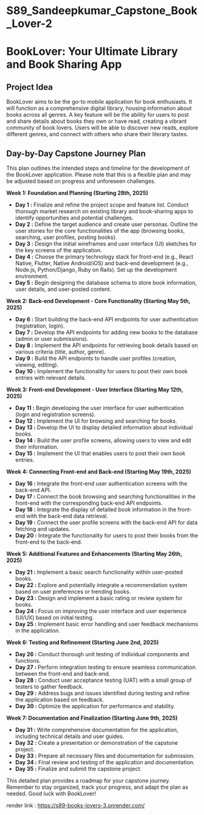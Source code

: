 # S89_Sandeepkumar_Capstone_Book_Lover-2

# BookLover: Your Ultimate Library and Book Sharing App

## Project Idea

BookLover aims to be the go-to mobile application for book enthusiasts. It will function as a comprehensive digital library, housing information about books across all genres. A key feature will be the ability for users to post and share details about books they own or have read, creating a vibrant community of book lovers. Users will be able to discover new reads, explore different genres, and connect with others who share their literary tastes.

## Day-by-Day Capstone Journey Plan

This plan outlines the intended steps and timeline for the development of the BookLover application. Please note that this is a flexible plan and may be adjusted based on progress and unforeseen challenges.

**Week 1: Foundation and Planning (Starting  28th, 2025)**

* **Day 1 :** Finalize and refine the project scope and feature list. Conduct thorough market research on existing library and book-sharing apps to identify opportunities and potential challenges.
* **Day 2 :** Define the target audience and create user personas. Outline the user stories for the core functionalities of the app (browsing books, searching, user profiles, posting books).
* **Day 3 :** Design the initial wireframes and user interface (UI) sketches for the key screens of the application.
* **Day 4 :** Choose the primary technology stack for front-end (e.g., React Native, Flutter, Native Android/iOS) and back-end development (e.g., Node.js, Python/Django, Ruby on Rails). Set up the development environment.
* **Day 5 :** Begin designing the database schema to store book information, user details, and user-posted content.

**Week 2: Back-end Development - Core Functionality (Starting May 5th, 2025)**

* **Day 6 :** Start building the back-end API endpoints for user authentication (registration, login).
* **Day 7 :** Develop the API endpoints for adding new books to the database (admin or user submissions).
* **Day 8 :** Implement the API endpoints for retrieving book details based on various criteria (title, author, genre).
* **Day 9 :** Build the API endpoints to handle user profiles (creation, viewing, editing).
* **Day 10 :** Implement the functionality for users to post their own book entries with relevant details.

**Week 3: Front-end Development - User Interface (Starting May 12th, 2025)**

* **Day 11 :** Begin developing the user interface for user authentication (login and registration screens).
* **Day 12 :** Implement the UI for browsing and searching for books.
* **Day 13 :** Develop the UI to display detailed information about individual books.
* **Day 14 :** Build the user profile screens, allowing users to view and edit their information.
* **Day 15 :** Implement the UI that enables users to post their own book entries.

**Week 4: Connecting Front-end and Back-end (Starting May 19th, 2025)**

* **Day 16 :** Integrate the front-end user authentication screens with the back-end API.
* **Day 17 :** Connect the book browsing and searching functionalities in the front-end with the corresponding back-end API endpoints.
* **Day 18 :** Integrate the display of detailed book information in the front-end with the back-end data retrieval.
* **Day 19 :** Connect the user profile screens with the back-end API for data fetching and updates.
* **Day 20 :** Integrate the functionality for users to post their books from the front-end to the back-end.

**Week 5: Additional Features and Enhancements (Starting May 26th, 2025)**

* **Day 21  :** Implement a basic search functionality within user-posted books.
* **Day 22  :** Explore and potentially integrate a recommendation system based on user preferences or trending books.
* **Day 23  :** Design and implement a basic rating or review system for books.
* **Day 24  :** Focus on improving the user interface and user experience (UI/UX) based on initial testing.
* **Day 25  :** Implement basic error handling and user feedback mechanisms in the application.

**Week 6: Testing and Refinement (Starting June 2nd, 2025)**

* **Day 26 :** Conduct thorough unit testing of individual components and functions.
* **Day 27 :** Perform integration testing to ensure seamless communication between the front-end and back-end.
* **Day 28 :** Conduct user acceptance testing (UAT) with a small group of testers to gather feedback.
* **Day 29 :** Address bugs and issues identified during testing and refine the application based on feedback.
* **Day 30 :** Optimize the application for performance and stability.

**Week 7: Documentation and Finalization (Starting June 9th, 2025)**

* **Day 31 :** Write comprehensive documentation for the application, including technical details and user guides.
* **Day 32 :** Create a presentation or demonstration of the capstone project.
* **Day 33 :** Prepare all necessary files and documentation for submission.
* **Day 34 :** Final review and testing of the application and documentation.
* **Day 35 :** Finalize and submit the capstone project.

This detailed plan provides a roadmap for your capstone journey. Remember to stay organized, track your progress, and adapt the plan as needed. Good luck with BookLover!

render link :
https://s89-books-lovers-3.onrender.com/